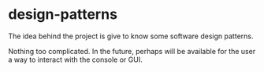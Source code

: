 # design-patterns
 
The idea behind the project is give to know some software design patterns.

Nothing too complicated. In the future, perhaps will be available for the user a way to interact with the console or GUI.
